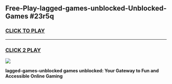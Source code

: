 
## Free-Play-lagged-games-unblocked-Unblocked-Games #23r5q
<h3>
<a href="https://news.freeplayer.one?title=lagged-games-unblocked&ref=8M">CLICK TO PLAY</a></h3>
<hr>

<h3>
<a href="https://news.freeplayer.one?title=lagged-games-unblocked&ref=8M">CLICK 2 PLAY</a>
  
</h3>

<a href="https://news.freeplayer.one?title=lagged-games-unblocked&ref=8M"><img src="https://clearcache.store/games.png"></a>


**lagged-games-unblocked games unblocked: Your Gateway to Fun and Accessible Online Gaming**
